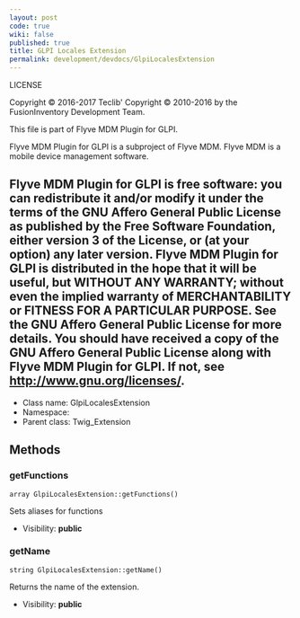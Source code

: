 ```yaml
---
layout: post
code: true
wiki: false
published: true
title: GLPI Locales Extension
permalink: development/devdocs/GlpiLocalesExtension
---
```

LICENSE

Copyright © 2016-2017 Teclib'
Copyright © 2010-2016 by the FusionInventory Development Team.

This file is part of Flyve MDM Plugin for GLPI.

Flyve MDM Plugin for GLPI is a subproject of Flyve MDM. Flyve MDM is a mobile
device management software.

Flyve MDM Plugin for GLPI is free software: you can redistribute it and/or
modify it under the terms of the GNU Affero General Public License as published
by the Free Software Foundation, either version 3 of the License, or
(at your option) any later version.
Flyve MDM Plugin for GLPI is distributed in the hope that it will be useful,
but WITHOUT ANY WARRANTY; without even the implied warranty of
MERCHANTABILITY or FITNESS FOR A PARTICULAR PURPOSE. See the
GNU Affero General Public License for more details.
You should have received a copy of the GNU Affero General Public License
along with Flyve MDM Plugin for GLPI. If not, see http://www.gnu.org/licenses/.
------------------------------------------------------------------------------

* Class name: GlpiLocalesExtension
* Namespace:
* Parent class: Twig_Extension

Methods
-------

### getFunctions

    array GlpiLocalesExtension::getFunctions()

Sets aliases for functions

* Visibility: **public**

### getName

    string GlpiLocalesExtension::getName()

Returns the name of the extension.

* Visibility: **public**